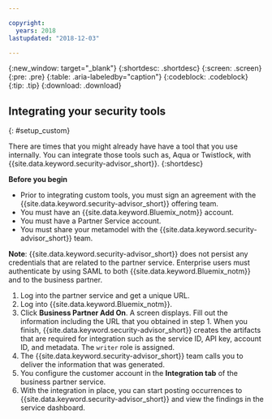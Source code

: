 ```yaml
---

copyright:
  years: 2018
lastupdated: "2018-12-03"

---
```


{:new_window: target="_blank"}
{:shortdesc: .shortdesc}
{:screen: .screen}
{:pre: .pre}
{:table: .aria-labeledby="caption"}
{:codeblock: .codeblock}
{:tip: .tip}
{:download: .download}

## Integrating your security tools
{: #setup_custom}


There are times that you might already have have a tool that you use internally. You can integrate those tools such as, Aqua or Twistlock, with {{site.data.keyword.security-advisor_short}}.
{:shortdesc}


**Before you begin**

* Prior to integrating custom tools, you must sign an agreement with the {{site.data.keyword.security-advisor_short}} offering team.
* You must have an {{site.data.keyword.Bluemix_notm}} account.
* You must have a Partner Service account.
* You must share your metamodel with the {{site.data.keyword.security-advisor_short}} team.

**Note**: {{site.data.keyword.security-advisor_short}} does not persist any credentials that are related to the partner service. Enterprise users must authenticate by using SAML to both {{site.data.keyword.Bluemix_notm}} and to the business partner.

1. Log into the partner service and get a unique URL.
2. Log into {{site.data.keyword.Bluemix_notm}}.
3. Click **Business Partner Add On**. A screen displays. Fill out the information including the URL that you obtained in step 1. When you finish, {{site.data.keyword.security-advisor_short}} creates the artifacts that are required for integration such as the service ID, API key, account ID, and metadata. The `writer` role is assigned.
4. The {{site.data.keyword.security-advisor_short}} team calls you to deliver the information that was generated.
5. You configure the customer account in the **Integration tab** of the business partner service.
6. With the integration in place, you can start posting occurrences to {{site.data.keyword.security-advisor_short}} and view the findings in the service dashboard.

